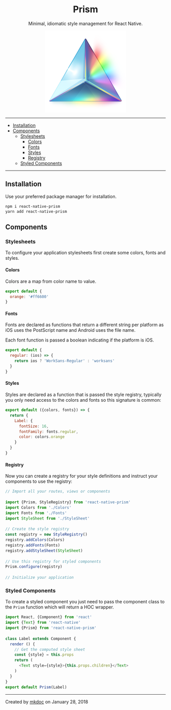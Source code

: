 <h1 align="center">Prism</h1>
<p align="center">Minimal, idiomatic style management for React Native.</p>
<p align="center">
  <img width="256" height="256" src="https://raw.githubusercontent.com/fika-community/prism/master/prism.png" />
</p>

---

- [Installation](#installation)
- [Components](#components)
  - [Stylesheets](#stylesheets)
    - [Colors](#colors)
    - [Fonts](#fonts)
    - [Styles](#styles)
    - [Registry](#registry)
  - [Styled Components](#styled-components)

---

## Installation

Use your preferred package manager for installation.

```
npm i react-native-prism
yarn add react-native-prism
```

## Components

### Stylesheets

To configure your application stylesheets first create some colors, fonts and styles.

#### Colors

Colors are a map from color name to value.

```javascript
export default {
  orange: '#ff6600'
}
```

#### Fonts

Fonts are declared as functions that return a different string per platform as iOS uses the PostScript name and Android uses the file name.

Each font function is passed a boolean indicating if the platform is iOS.

```javascript
export default {
  regular: (ios) => {
    return ios ? 'WorkSans-Regular' : 'worksans'
  }
}
```

#### Styles

Styles are declared as a function that is passed the style registry, typically you only need access to the colors and fonts so this signature is common:

```javascript
export default ({colors, fonts}) => {
  return {
    Label: {
      fontSize: 16,
      fontFamily: fonts.regular,
      color: colors.orange
    }
  }
}
```

#### Registry

Now you can create a registry for your style definitions and instruct your components to use the registry:

```javascript
// Import all your routes, views or components

import {Prism, StyleRegistry} from 'react-native-prism'
import Colors from './Colors'
import Fonts from './Fonts'
import StyleSheet from './StyleSheet'

// Create the style registry
const registry = new StyleRegistry()
registry.addColors(Colors)
registry.addFonts(Fonts)
registry.addStyleSheet(StyleSheet)

// Use this registry for styled components
Prism.configure(registry)

// Initialize your application
```

### Styled Components

To create a styled component you just need to pass the component class to the `Prism` function which will return a HOC wrapper.

```javascript
import React, {Component} from 'react'
import {Text} from 'react-native'
import {Prism} from 'react-native-prism'

class Label extends Component {
  render () {
    // Get the computed style sheet
    const {style} = this.props
    return (
      <Text style={style}>{this.props.children}</Text>
    )
  }
}
export default Prism(Label)
```

---

Created by [mkdoc](https://github.com/mkdoc/mkdoc) on January 28, 2018

